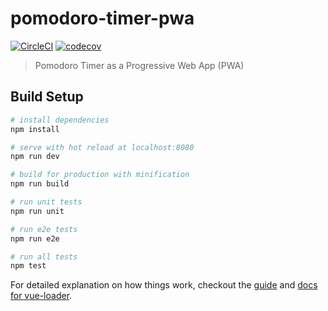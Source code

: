 # pomodoro-timer-pwa
[![CircleCI](https://circleci.com/gh/tohjustin/pomodoro-timer-pwa/tree/development.svg?style=shield)](https://circleci.com/gh/tohjustin/pomodoro-timer-pwa/tree/development)
[![codecov](https://codecov.io/gh/tohjustin/pomodoro-timer-pwa/branch/development/graph/badge.svg)](https://codecov.io/gh/tohjustin/pomodoro-timer-pwa)
> Pomodoro Timer as a Progressive Web App (PWA)

## Build Setup

``` bash
# install dependencies
npm install

# serve with hot reload at localhost:8080
npm run dev

# build for production with minification
npm run build

# run unit tests
npm run unit

# run e2e tests
npm run e2e

# run all tests
npm test
```

For detailed explanation on how things work, checkout the [guide](http://vuejs-templates.github.io/webpack/) and [docs for vue-loader](http://vuejs.github.io/vue-loader).
